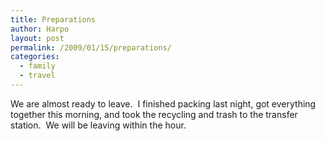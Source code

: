 ```yaml
---
title: Preparations
author: Harpo
layout: post
permalink: /2009/01/15/preparations/
categories:
  - family
  - travel
---
```

We are almost ready to leave.  I finished packing last night, got everything together this morning, and took the recycling and trash to the transfer station.  We will be leaving within the hour.